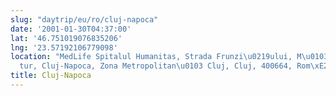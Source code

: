 ```yaml
---
slug: "daytrip/eu/ro/cluj-napoca"
date: '2001-01-30T04:37:00'
lat: '46.751019076835206'
lng: '23.57192106779098'
location: "MedLife Spitalul Humanitas, Strada Frunzi\u0219ului, M\u0103n\u0103\u0219\
  tur, Cluj-Napoca, Zona Metropolitan\u0103 Cluj, Cluj, 400664, Rom\xE2nia"
title: Cluj-Napoca
---
```



